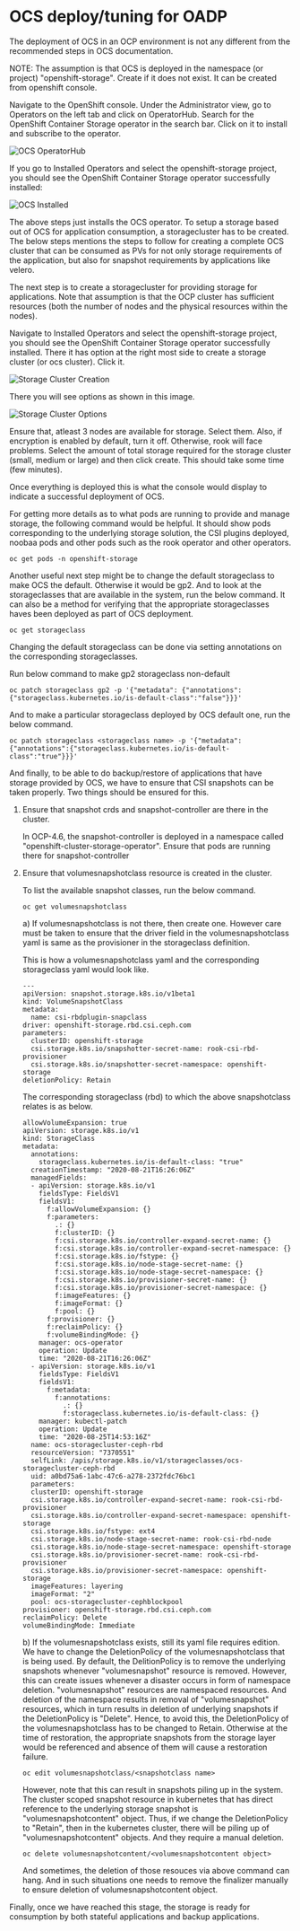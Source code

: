 # OCS deploy/tuning for OADP
The deployment of OCS in an OCP environment is not any different from the
recommended steps in OCS documentation.

NOTE: The assumption is that OCS is deployed in the namespace (or project) "openshift-storage". Create if it does not exist. It can be created from
      openshift console.

Navigate to the OpenShift console. Under the Administrator view, go to Operators on the left tab and click on OperatorHub. Search for the OpenShift Container Storage operator in the search bar. Click on it to install and subscribe to the operator.

![OCS OperatorHub](/ocs/images/ocs_operatorhub.png)

If you go to Installed Operators and select the openshift-storage project, you should see the OpenShift Container Storage operator successfully installed:

![OCS Installed](/ocs/images/ocs_installed.png)

The above steps just installs the OCS operator. To setup a storage based out of OCS for application consumption, a storagecluster
has to be created. The below steps mentions the steps to follow for creating a complete OCS cluster that can be consumed as PVs
for not only storage requirements of the application, but also for snapshot requirements by applications like velero.

The next step is to create a storagecluster for providing storage for applications. Note that assumption is that the OCP cluster has
sufficient resources (both the number of nodes and the physical resources within the nodes).

Navigate to Installed Operators and select the openshift-storage project, you should see the OpenShift Container Storage operator successfully installed.
There it has option at the right most side to create a storage cluster (or ocs cluster). Click it.

![Storage Cluster Creation](/ocs/images/storage_cluster_creation.png)

There you will see options as shown in this image.

![Storage Cluster Options](/ocs/images/storage_cluster_options.png)

Ensure that, atleast 3 nodes are available for storage. Select them.
Also, if encryption is enabled by default, turn it off. Otherwise, rook
will face problems. Select the amount of total storage required for the
storage cluster (small, medium or large) and then click create. This should
take some time (few minutes).

Once everything is deployed this is what the console would display to indicate
a successful deployment of OCS.

For getting more details as to what pods are running to provide and manage storage,
the following command would be helpful. It should show pods corresponding to the
underlying storage solution, the CSI plugins deployed, noobaa pods and other pods
such as the rook operator and other operators.
```
oc get pods -n openshift-storage
```

Another useful next step might be to change the default storageclass to make OCS the
default. Otherwise it would be gp2. And to look at the storageclasses that are available
in the system, run the below command. It can also be a method for verifying that the
appropriate storageclasses haves been deployed as part of OCS deployment.
```
oc get storageclass
```

Changing the default storageclass can be done via setting annotations on the
corresponding storageclasses.

Run below command to make gp2 storageclass non-default
```
oc patch storageclass gp2 -p '{"metadata": {"annotations":{"storageclass.kubernetes.io/is-default-class":"false"}}}'
```

And to make a particular storageclass deployed by OCS default one, run the below command.
```
oc patch storageclass <storageclass name> -p '{"metadata": {"annotations":{"storageclass.kubernetes.io/is-default-class":"true"}}}'
```

And finally, to be able to do backup/restore of applications that have storage provided by OCS, we have to ensure that
CSI snapshots can be taken properly. Two things should be ensured for this.

1) Ensure that snapshot crds and snapshot-controller are there in the cluster.

   In OCP-4.6, the snapshot-controller is deployed in a namespace called "openshift-cluster-storage-operator". Ensure
   that pods are running there for snapshot-controller

2) Ensure that volumesnapshotclass resource is created in the cluster.

   To list the available snapshot classes, run the below command.
   ```
   oc get volumesnapshotclass
   ```

    a) If volumesnapshotclass is not there, then create one. However care must be taken to ensure that the driver field
    in the volumesnapshotclass yaml is same as the provisioner in the storageclass definition.

    This is how a volumesnapshotclass yaml and the corresponding storageclass yaml would look like.
    ```
    ---
    apiVersion: snapshot.storage.k8s.io/v1beta1
    kind: VolumeSnapshotClass
    metadata:
      name: csi-rbdplugin-snapclass
    driver: openshift-storage.rbd.csi.ceph.com
    parameters:
      clusterID: openshift-storage
      csi.storage.k8s.io/snapshotter-secret-name: rook-csi-rbd-provisioner
      csi.storage.k8s.io/snapshotter-secret-namespace: openshift-storage
    deletionPolicy: Retain
    ```

    The corresponding storageclass (rbd) to which the above snapshotclass relates is as below.
    ```
    allowVolumeExpansion: true
    apiVersion: storage.k8s.io/v1
    kind: StorageClass
    metadata:
      annotations:
        storageclass.kubernetes.io/is-default-class: "true"
      creationTimestamp: "2020-08-21T16:26:06Z"
      managedFields:
      - apiVersion: storage.k8s.io/v1
        fieldsType: FieldsV1
        fieldsV1:
          f:allowVolumeExpansion: {}
          f:parameters:
            .: {}
            f:clusterID: {}
            f:csi.storage.k8s.io/controller-expand-secret-name: {}
            f:csi.storage.k8s.io/controller-expand-secret-namespace: {}
            f:csi.storage.k8s.io/fstype: {}
            f:csi.storage.k8s.io/node-stage-secret-name: {}
            f:csi.storage.k8s.io/node-stage-secret-namespace: {}
            f:csi.storage.k8s.io/provisioner-secret-name: {}
            f:csi.storage.k8s.io/provisioner-secret-namespace: {}
            f:imageFeatures: {}
            f:imageFormat: {}
            f:pool: {}
          f:provisioner: {}
          f:reclaimPolicy: {}
          f:volumeBindingMode: {}
        manager: ocs-operator
        operation: Update
        time: "2020-08-21T16:26:06Z"
      - apiVersion: storage.k8s.io/v1
        fieldsType: FieldsV1
        fieldsV1:
          f:metadata:
            f:annotations:
              .: {}
              f:storageclass.kubernetes.io/is-default-class: {}
        manager: kubectl-patch
        operation: Update
        time: "2020-08-25T14:53:16Z"
      name: ocs-storagecluster-ceph-rbd
      resourceVersion: "7370551"
      selfLink: /apis/storage.k8s.io/v1/storageclasses/ocs-storagecluster-ceph-rbd
      uid: a0bd75a6-1abc-47c6-a278-2372fdc76bc1
      parameters:
      clusterID: openshift-storage
      csi.storage.k8s.io/controller-expand-secret-name: rook-csi-rbd-provisioner
      csi.storage.k8s.io/controller-expand-secret-namespace: openshift-storage
      csi.storage.k8s.io/fstype: ext4
      csi.storage.k8s.io/node-stage-secret-name: rook-csi-rbd-node
      csi.storage.k8s.io/node-stage-secret-namespace: openshift-storage
      csi.storage.k8s.io/provisioner-secret-name: rook-csi-rbd-provisioner
      csi.storage.k8s.io/provisioner-secret-namespace: openshift-storage
      imageFeatures: layering
      imageFormat: "2"
      pool: ocs-storagecluster-cephblockpool
    provisioner: openshift-storage.rbd.csi.ceph.com
    reclaimPolicy: Delete
    volumeBindingMode: Immediate
    ```

    b) If the volumesnapshotclass exists, still its yaml file requires edition. We have to change the DeletionPolicy
    of the volumesnapshotclass that is being used. By default, the DelitionPolicy is to remove the underlying snapshots
    whenever "volumesnapshot" resource is removed. However, this can create issues whenever a disaster occurs in form of
    namespace deletion. "volumesnapshot" resources are namespaced resources. And deletion of the namespace results in
    removal of "volumesnapshot" resources, which in turn results in deletion of underlying snapshots if the DeletionPolicy
    is "Delete". Hence, to avoid this, the DeletionPolicy of the volumesnapshotclass has to be changed to Retain. Otherwise
    at the time of restoration, the appropriate snapshots from the storage layer would be referenced and absence of them will
    cause a restoration failure.

    ```
    oc edit volumesnapshotclass/<snapshotclass name>
    ```

    However, note that this can result in snapshots piling up in the system. The cluster scoped snapshot resource in
    kubernetes that has direct reference to the underlying storage snapshot is "volumesnapshotcontent" object. Thus, if we
    change the DeletionPolicy to "Retain", then in the kubernetes cluster, there will be piling up of "volumesnapshotcontent"
    objects. And they require a manual deletion.

    ```
    oc delete volumesnapshotcontent/<volumesnapshotcontent object>
    ```

    And sometimes, the deletion of those resouces via above command can hang. And in such situations one needs to remove the
    finalizer manually to ensure deletion of volumesnapshotcontent object.

Finally, once we have reached this stage, the storage is ready for consumption by both stateful applications and backup applications.
